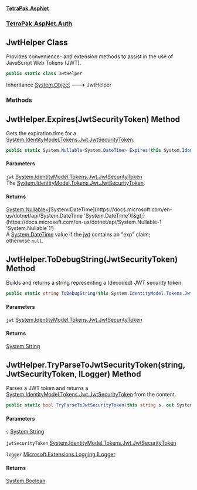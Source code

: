 #### [TetraPak.AspNet](index.md 'index')
### [TetraPak.AspNet.Auth](TetraPak_AspNet_Auth.md 'TetraPak.AspNet.Auth')
## JwtHelper Class
Provides convenience- and extension methods to assist in the use of JavaScript Web Tokens (JWT).   
```csharp
public static class JwtHelper
```

Inheritance [System.Object](https://docs.microsoft.com/en-us/dotnet/api/System.Object 'System.Object') &#129106; JwtHelper  
### Methods
<a name='TetraPak_AspNet_Auth_JwtHelper_Expires(System_IdentityModel_Tokens_Jwt_JwtSecurityToken)'></a>
## JwtHelper.Expires(JwtSecurityToken) Method
Gets the expiration time for a [System.IdentityModel.Tokens.Jwt.JwtSecurityToken](https://docs.microsoft.com/en-us/dotnet/api/System.IdentityModel.Tokens.Jwt.JwtSecurityToken 'System.IdentityModel.Tokens.Jwt.JwtSecurityToken').   
```csharp
public static System.Nullable<System.DateTime> Expires(this System.IdentityModel.Tokens.Jwt.JwtSecurityToken jwt);
```
#### Parameters
<a name='TetraPak_AspNet_Auth_JwtHelper_Expires(System_IdentityModel_Tokens_Jwt_JwtSecurityToken)_jwt'></a>
`jwt` [System.IdentityModel.Tokens.Jwt.JwtSecurityToken](https://docs.microsoft.com/en-us/dotnet/api/System.IdentityModel.Tokens.Jwt.JwtSecurityToken 'System.IdentityModel.Tokens.Jwt.JwtSecurityToken')  
The [System.IdentityModel.Tokens.Jwt.JwtSecurityToken](https://docs.microsoft.com/en-us/dotnet/api/System.IdentityModel.Tokens.Jwt.JwtSecurityToken 'System.IdentityModel.Tokens.Jwt.JwtSecurityToken').  
  
#### Returns
[System.Nullable&lt;](https://docs.microsoft.com/en-us/dotnet/api/System.Nullable-1 'System.Nullable`1')[System.DateTime](https://docs.microsoft.com/en-us/dotnet/api/System.DateTime 'System.DateTime')[&gt;](https://docs.microsoft.com/en-us/dotnet/api/System.Nullable-1 'System.Nullable`1')  
A [System.DateTime](https://docs.microsoft.com/en-us/dotnet/api/System.DateTime 'System.DateTime') value if the [jwt](TetraPak_AspNet_Auth_JwtHelper.md#TetraPak_AspNet_Auth_JwtHelper_Expires(System_IdentityModel_Tokens_Jwt_JwtSecurityToken)_jwt 'TetraPak.AspNet.Auth.JwtHelper.Expires(System.IdentityModel.Tokens.Jwt.JwtSecurityToken).jwt') contains an "exp" claim;  
otherwise `null`.   
  
<a name='TetraPak_AspNet_Auth_JwtHelper_ToDebugString(System_IdentityModel_Tokens_Jwt_JwtSecurityToken)'></a>
## JwtHelper.ToDebugString(JwtSecurityToken) Method
Builds and returns a string representing a (decoded) JWT security token.  
```csharp
public static string ToDebugString(this System.IdentityModel.Tokens.Jwt.JwtSecurityToken jwt);
```
#### Parameters
<a name='TetraPak_AspNet_Auth_JwtHelper_ToDebugString(System_IdentityModel_Tokens_Jwt_JwtSecurityToken)_jwt'></a>
`jwt` [System.IdentityModel.Tokens.Jwt.JwtSecurityToken](https://docs.microsoft.com/en-us/dotnet/api/System.IdentityModel.Tokens.Jwt.JwtSecurityToken 'System.IdentityModel.Tokens.Jwt.JwtSecurityToken')  
  
#### Returns
[System.String](https://docs.microsoft.com/en-us/dotnet/api/System.String 'System.String')  
  
<a name='TetraPak_AspNet_Auth_JwtHelper_TryParseToJwtSecurityToken(string_System_IdentityModel_Tokens_Jwt_JwtSecurityToken_Microsoft_Extensions_Logging_ILogger)'></a>
## JwtHelper.TryParseToJwtSecurityToken(string, JwtSecurityToken, ILogger) Method
Parses a JWT token and returns a [System.IdentityModel.Tokens.Jwt.JwtSecurityToken](https://docs.microsoft.com/en-us/dotnet/api/System.IdentityModel.Tokens.Jwt.JwtSecurityToken 'System.IdentityModel.Tokens.Jwt.JwtSecurityToken') from the content.  
```csharp
public static bool TryParseToJwtSecurityToken(this string s, out System.IdentityModel.Tokens.Jwt.JwtSecurityToken jwtSecurityToken, Microsoft.Extensions.Logging.ILogger logger=null);
```
#### Parameters
<a name='TetraPak_AspNet_Auth_JwtHelper_TryParseToJwtSecurityToken(string_System_IdentityModel_Tokens_Jwt_JwtSecurityToken_Microsoft_Extensions_Logging_ILogger)_s'></a>
`s` [System.String](https://docs.microsoft.com/en-us/dotnet/api/System.String 'System.String')  
  
<a name='TetraPak_AspNet_Auth_JwtHelper_TryParseToJwtSecurityToken(string_System_IdentityModel_Tokens_Jwt_JwtSecurityToken_Microsoft_Extensions_Logging_ILogger)_jwtSecurityToken'></a>
`jwtSecurityToken` [System.IdentityModel.Tokens.Jwt.JwtSecurityToken](https://docs.microsoft.com/en-us/dotnet/api/System.IdentityModel.Tokens.Jwt.JwtSecurityToken 'System.IdentityModel.Tokens.Jwt.JwtSecurityToken')  
  
<a name='TetraPak_AspNet_Auth_JwtHelper_TryParseToJwtSecurityToken(string_System_IdentityModel_Tokens_Jwt_JwtSecurityToken_Microsoft_Extensions_Logging_ILogger)_logger'></a>
`logger` [Microsoft.Extensions.Logging.ILogger](https://docs.microsoft.com/en-us/dotnet/api/Microsoft.Extensions.Logging.ILogger 'Microsoft.Extensions.Logging.ILogger')  
  
#### Returns
[System.Boolean](https://docs.microsoft.com/en-us/dotnet/api/System.Boolean 'System.Boolean')  
  

